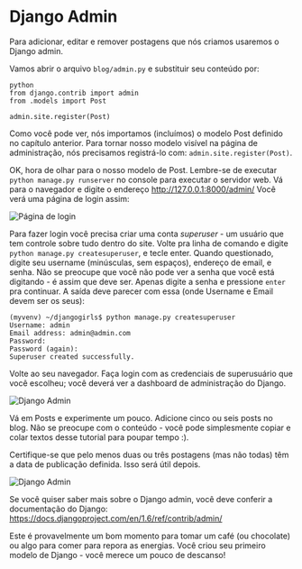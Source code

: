 # Django Admin

Para adicionar, editar e remover postagens que nós criamos usaremos o Django admin.

Vamos abrir o arquivo `blog/admin.py` e substituir seu conteúdo por:

    python
    from django.contrib import admin
    from .models import Post
    
    admin.site.register(Post)
    

Como você pode ver, nós importamos (incluímos) o modelo Post definido no capítulo anterior. Para tornar nosso modelo visível na página de administração, nós precisamos registrá-lo com: `admin.site.register(Post)`.

OK, hora de olhar para o nosso modelo de Post. Lembre-se de executar `python manage.py runserver` no console para executar o servidor web. Vá para o navegador e digite o endereço http://127.0.0.1:8000/admin/ Você verá uma página de login assim:

![Página de login][1]

 [1]: images/login_page2.png

Para fazer login você precisa criar uma conta *superuser* - um usuário que tem controle sobre tudo dentro do site. Volte pra linha de comando e digite `python manage.py createsuperuser`, e tecle enter. Quando questionado, digite seu username (minúsculas, sem espaços), endereço de email, e senha. Não se preocupe que você não pode ver a senha que você está digitando - é assim que deve ser. Apenas digite a senha e pressione `enter` pra continuar. A saída deve parecer com essa (onde Username e Email devem ser os seus):

    (myvenv) ~/djangogirls$ python manage.py createsuperuser
    Username: admin
    Email address: admin@admin.com
    Password:
    Password (again):
    Superuser created successfully.
    

Volte ao seu navegador. Faça login com as credenciais de superusuário que você escolheu; você deverá ver a dashboard de administração do Django.

![Django Admin][2]

 [2]: images/django_admin3.png

Vá em Posts e experimente um pouco. Adicione cinco ou seis posts no blog. Não se preocupe com o conteúdo - você pode simplesmente copiar e colar textos desse tutorial para poupar tempo :).

Certifique-se que pelo menos duas ou três postagens (mas não todas) têm a data de publicação definida. Isso será útil depois.

![Django Admin][3]

 [3]: images/edit_post3.png

Se você quiser saber mais sobre o Django admin, você deve conferir a documentação do Django: https://docs.djangoproject.com/en/1.6/ref/contrib/admin/

Este é provavelmente um bom momento para tomar um café (ou chocolate) ou algo para comer para repora as energias. Você criou seu primeiro modelo de Django - você merece um pouco de descanso!